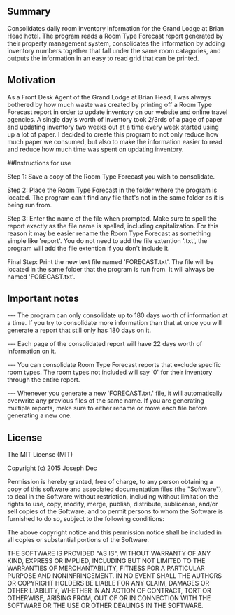 ## Summary

Consolidates daily room inventory information for the Grand Lodge at Brian Head hotel. The program reads a Room Type Forecast report generated by their property management system, consolidates the information by adding inventory numbers together that fall under the same room catagories, and outputs the information in an easy to read grid that can be printed.

## Motivation

As a Front Desk Agent of the Grand Lodge at Brian Head, I was always bothered by how much waste was created by printing off a Room Type Forecast report in order to update inventory on our website and online travel agencies. A single day's worth of inventory took 2/3rds of a page of paper and updating inventory two weeks out at a time every week started using up a lot of paper. I decided to create this program to not only reduce how much paper we consumed, but also to make the information easier to read and reduce how much time was spent on updating inventory.

##Instructions for use

Step 1:		Save a copy of the Room Type Forecast you wish to consolidate.

Step 2:		Place the Room Type Forecast in the folder where the program is located. The program
	      	can't find any file that's not in the same folder as it is being run from.

Step 3: 	Enter the name of the file when prompted. Make sure to spell the report exactly as 
      		the file name is spelled, including capitalization. For this reason it may be easier
      		rename the Room Type Forecast as something simple like 'report'. You do not need to
	      	add the file extention '.txt', the program will add the file extention if you don't
	      	include it.

Final Step: 	Print the new text file named 'FORECAST.txt'. The file will be located in the same
	            folder that the program is run from. It will always be named 'FORECAST.txt'.
	            
## Important notes

---	The program can only consolidate up to 180 days worth of information at a time. If you try
  	to consolidate more information than that at once you will generate a report that still only
  	has 180 days on it.

---	Each page of the consolidated report will have 22 days worth of information on it.

---	You can consolidate Room Type Forecast reports that exclude specific room types. The room types
  	not included will say '0' for their inventory through the entire report.

---	Whenever you generate a new 'FORECAST.txt.' file, it will automatically overwrite any previous
  	files of the same name. If you are generating multiple reports, make sure to either rename or
  	move each file before generating a new one.

## License

The MIT License (MIT)

Copyright (c) 2015 Joseph Dec

Permission is hereby granted, free of charge, to any person obtaining a copy
of this software and associated documentation files (the "Software"), to deal
in the Software without restriction, including without limitation the rights
to use, copy, modify, merge, publish, distribute, sublicense, and/or sell
copies of the Software, and to permit persons to whom the Software is
furnished to do so, subject to the following conditions:

The above copyright notice and this permission notice shall be included in all
copies or substantial portions of the Software.

THE SOFTWARE IS PROVIDED "AS IS", WITHOUT WARRANTY OF ANY KIND, EXPRESS OR
IMPLIED, INCLUDING BUT NOT LIMITED TO THE WARRANTIES OF MERCHANTABILITY,
FITNESS FOR A PARTICULAR PURPOSE AND NONINFRINGEMENT. IN NO EVENT SHALL THE
AUTHORS OR COPYRIGHT HOLDERS BE LIABLE FOR ANY CLAIM, DAMAGES OR OTHER
LIABILITY, WHETHER IN AN ACTION OF CONTRACT, TORT OR OTHERWISE, ARISING FROM,
OUT OF OR IN CONNECTION WITH THE SOFTWARE OR THE USE OR OTHER DEALINGS IN THE
SOFTWARE.
